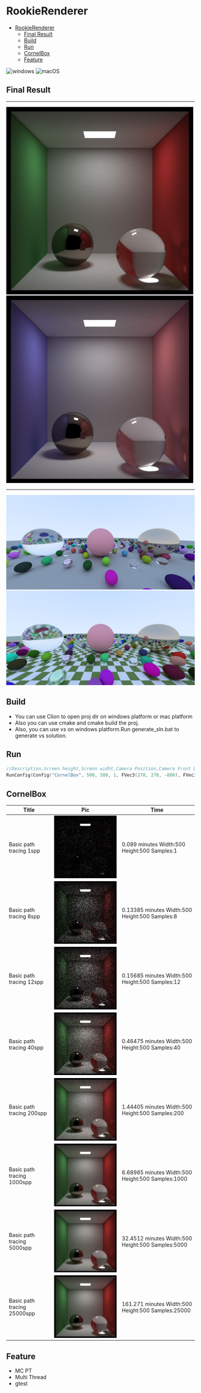 # RookieRenderer 

<!-- TOC -->

- [RookieRenderer](#rookierenderer)
  - [Final Result](#final-result)
  - [Build](#build)
  - [Run](#run)
  - [CornelBox](#cornelbox)
  - [Feature](#feature)

<!-- /TOC -->

![windows](https://github.com/wlxklyh/RookieRenderer/actions/workflows/cmake-win.yml/badge.svg) ![macOS](https://github.com/wlxklyh/RookieRenderer/actions/workflows/macos-ci.yml/badge.svg)

## Final Result

----
![](Img/BasicPpathTracing/CornelBox500x500x25000sppResultPic.jpg)
![](Img/BasicPathTracing-blueredResult/CornelBox500x500x25000sppResultPic.jpg)

----
![](Img/OutputPic.jpg)
![](Img/OutputPic1000x2000x100SppNextWeekChapter3.jpg)

## Build

- You can use Clion to open proj dir on windows platform or mac platform
- Also you can use cmake and cmake build the proj.
- Also, you can use vs on windows platform.Run generate_sln.bat to generate vs solution.

## Run

```cpp
//Description,Screen height,Screnn widht,Camera Position,Camera Front Direction
RunConfig(Config("CornelBox", 500, 500, 1, FVec3(278, 278, -800), FVec3(278, 278, 0)));
```

## CornelBox

|Title|Pic|Time|
|-|-|-|
|Basic path tracing 1spp|![](Img/BasicPpathTracing/CornelBox500x500x1sppResultPic.jpg)|0.089 minutes Width:500 Height:500 Samples:1|
|Basic path tracing 8spp|![](Img/BasicPpathTracing/CornelBox500x500x8sppResultPic.jpg)|0.13385 minutes Width:500 Height:500 Samples:8|
|Basic path tracing 12spp|![](Img/BasicPpathTracing/CornelBox500x500x12sppResultPic.jpg)|0.15685 minutes Width:500 Height:500 Samples:12|
|Basic path tracing 40spp|![](Img/BasicPpathTracing/CornelBox500x500x40sppResultPic.jpg)|0.46475 minutes Width:500 Height:500 Samples:40|
|Basic path tracing 200spp|![](Img/BasicPpathTracing/CornelBox500x500x200sppResultPic.jpg)|1.44405 minutes Width:500 Height:500 Samples:200|
|Basic path tracing 1000spp|![](Img/BasicPpathTracing/CornelBox500x500x1000sppResultPic.jpg)|6.68965 minutes Width:500 Height:500 Samples:1000|
|Basic path tracing 5000spp|![](Img/BasicPpathTracing/CornelBox500x500x5000sppResultPic.jpg)|32.4512 minutes Width:500 Height:500 Samples:5000|
|Basic path tracing 25000spp|![](Img/BasicPpathTracing/CornelBox500x500x25000sppResultPic.jpg)|161.271 minutes Width:500 Height:500 Samples:25000|

## Feature

- MC PT
- Multi Thread
- gtest
